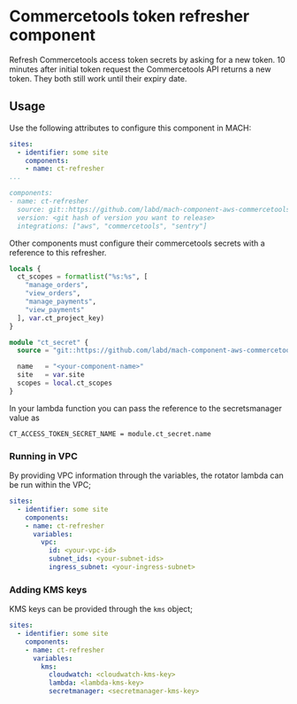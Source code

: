 # Commercetools token refresher component

Refresh Commercetools access token secrets by asking for a new token. 10 minutes after initial token request the Commercetools API returns a new token.
They both still work until their expiry date.

## Usage


Use the following attributes to configure this component in MACH:

```yaml
sites:
  - identifier: some site
    components:
    - name: ct-refresher
...

components:
- name: ct-refresher
  source: git::https://github.com/labd/mach-component-aws-commercetools-token-refresher.git//terraform
  version: <git hash of version you want to release>
  integrations: ["aws", "commercetools", "sentry"]
```

Other components must configure their commercetools secrets with a reference to this refresher.

```terraform
locals {
  ct_scopes = formatlist("%s:%s", [
    "manage_orders",
    "view_orders",
    "manage_payments",
    "view_payments"
  ], var.ct_project_key)
}

module "ct_secret" {
  source = "git::https://github.com/labd/mach-component-aws-commercetools-token-refresher.git//terraform/secret"

  name   = "<your-component-name>"
  site   = var.site
  scopes = local.ct_scopes
}
```

In your lambda function you can pass the reference to the secretsmanager value as
```
CT_ACCESS_TOKEN_SECRET_NAME = module.ct_secret.name
```

### Running in VPC

By providing VPC information through the variables, the rotator lambda can be run within the VPC;

```yaml
sites:
  - identifier: some site
    components:
    - name: ct-refresher
      variables:
        vpc:
          id: <your-vpc-id>
          subnet_ids: <your-subnet-ids>
          ingress_subnet: <your-ingress-subnet>
```


### Adding KMS keys

KMS keys can be provided through the `kms` object;


```yaml
sites:
  - identifier: some site
    components:
    - name: ct-refresher
      variables:
        kms:
          cloudwatch: <cloudwatch-kms-key>
          lambda: <lambda-kms-key>
          secretmanager: <secretmanager-kms-key>
```
